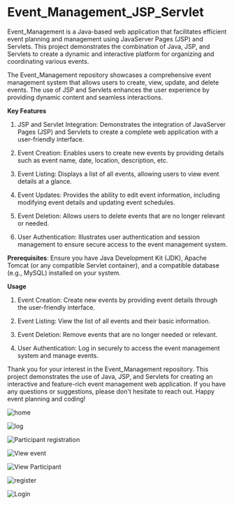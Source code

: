 # Event_Management_JSP_Servlet

Event_Management is a Java-based web application that facilitates efficient event planning and management using JavaServer Pages (JSP) and Servlets.
This project demonstrates the combination of Java, JSP, and Servlets to create a dynamic and interactive platform for organizing and coordinating various events.

The Event_Management repository showcases a comprehensive event management system that allows users to create, view, update, and delete events.
The use of JSP and Servlets enhances the user experience by providing dynamic content and seamless interactions.

**Key Features**

1) JSP and Servlet Integration: Demonstrates the integration of JavaServer Pages (JSP) and Servlets to create a complete web application with a user-friendly interface.

2) Event Creation: Enables users to create new events by providing details such as event name, date, location, description, etc.

3) Event Listing: Displays a list of all events, allowing users to view event details at a glance.

4) Event Updates: Provides the ability to edit event information, including modifying event details and updating event schedules.

5) Event Deletion: Allows users to delete events that are no longer relevant or needed.

6) User Authentication: Illustrates user authentication and session management to ensure secure access to the event management system.

**Prerequisites**: Ensure you have Java Development Kit (JDK), Apache Tomcat (or any compatible Servlet container), and a compatible database (e.g., MySQL)
installed on your system.

**Usage**

1) Event Creation: Create new events by providing event details through the user-friendly interface.

2) Event Listing: View the list of all events and their basic information.

4) Event Deletion: Remove events that are no longer needed or relevant.

5) User Authentication: Log in securely to access the event management system and manage events.

Thank you for your interest in the Event_Management repository. This project demonstrates the use of Java, JSP, and Servlets for creating
an interactive and feature-rich event management web application. If you have any questions or suggestions, please don't hesitate to reach out.
Happy event planning and coding!

![home](https://github.com/Soumya-Ranjan-07/Event_Management_JSP_Servlet/assets/130222823/15451c42-af08-4d0d-bf39-0a89a03b260c)

![log](https://github.com/Soumya-Ranjan-07/Event_Management_JSP_Servlet/assets/130222823/674b3914-efaa-4e4f-8841-86c6fda29a4e)

![Participant registration](https://github.com/Soumya-Ranjan-07/Event_Management_JSP_Servlet/assets/130222823/7cf67682-ec2a-491d-9f03-d8a50995215b)

![View event](https://github.com/Soumya-Ranjan-07/Event_Management_JSP_Servlet/assets/130222823/496da86f-62ab-49a2-ab1d-2149bca7c57a)

![View Participant](https://github.com/Soumya-Ranjan-07/Event_Management_JSP_Servlet/assets/130222823/2f811e29-eeb3-4618-ab32-c718ca16365f)

![register](https://github.com/Soumya-Ranjan-07/Event_Management_JSP_Servlet/assets/130222823/0c43d379-f0f9-4d32-9f44-b4f75eb804c6)

![Login](https://github.com/Soumya-Ranjan-07/Event_Management_JSP_Servlet/assets/130222823/415d7010-d4ac-4634-ae3d-60895b4da766)
